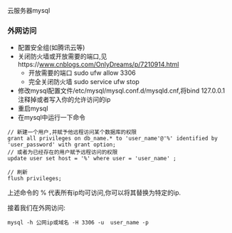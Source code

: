云服务器mysql

### 外网访问
- 配置安全组(如腾讯云等)
- 关闭防火墙或开放需要的端口,见https://www.cnblogs.com/OnlyDreams/p/7210914.html
  - 开放需要的端口 sudo ufw allow 3306
  - 完全关闭防火墙 sudo service ufw stop
- 修改mysql配置文件/etc/mysql/mysql.conf.d/mysqld.cnf,将bind 127.0.0.1 注释掉或者写入你的允许访问的ip
- 重启mysql
- 在mysql中运行一下命令

```
// 新建一个用户,并赋予他远程访问某个数据库的权限
grant all privileges on db_name.* to 'user_name'@'%' identified by 'user_password' with grant option;
// 或者为已经存在的用户赋予远程访问的权限
update user set host = '%' where user = 'user_name' ;

// 刷新
flush privileges;
```
上述命令的 %  代表所有ip均可访问,你可以将其替换为特定的ip.

接着我们在外网访问:
```
mysql -h 公网ip或域名 -H 3306 -u  user_name -p
```
